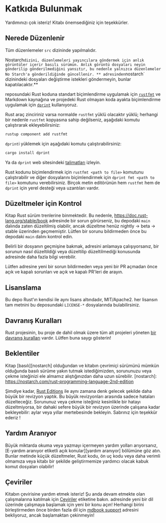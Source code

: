 # Katkıda Bulunmak

Yardımınızı çok isteriz! Kitabı önemsediğiniz için teşekkürler.

## Nerede Düzenlenir

Tüm düzenlemeler `src` dizininde yapılmalıdır.

Nostarch` dizini, düzenlemeleri yayıncılara göndermek için anlık görüntüler içerir
basılı sürümün. Anlık görüntü dosyaları neyin gönderilip gönderilmediğini yansıtır, bu nedenle
yalnızca düzenlemeler No Starch'a gönderildiğinde güncellenir. **
adresinden `nostarch` dizinindeki dosyaları değiştirme istekleri göndermeyin, bunlar kapatılacaktır.**

reposundaki Rust koduna standart biçimlendirme uygulamak için [`rustfmt`][rustfmt] ve Markdown kaynağına
ve projedeki Rust olmayan koda ayakta biçimlendirme uygulamak için [`dprint`][dprint] kullanıyoruz.

[rustfmt]: https://github.com/rust-lang/rustfmt
[dprint]: https://dprint.dev

Rust araç zinciriniz varsa normalde `rustfmt` yüklü olacaktır
yüklü; herhangi bir nedenle `rustfmt` kopyasına sahip değilseniz, aşağıdaki komutu çalıştırarak
ekleyebilirsiniz:

```sh
rustup component add rustfmt
```

`dprint`i yüklemek için aşağıdaki komutu çalıştırabilirsiniz:

```sh
cargo install dprint
```

Ya da `dprint` web sitesindeki [talimatları][install-dprint] izleyin.

[install-dprint]: https://dprint.dev/install/

Rust kodunu biçimlendirmek için `rustfmt <path to file>` komutunu çalıştırabilir ve diğer
dosyalarını biçimlendirmek için `dprint fmt <path to file>` komutunu verebilirsiniz. Birçok metin editörünün hem `rustfmt` hem de `dprint` için yerel
desteği veya uzantıları vardır.

## Düzeltmeler için Kontrol

Kitap Rust sürüm trenlerine binmektedir. Bu nedenle,
https://doc.rust-lang.org/stable/book adresinde bir sorun görürseniz, bu depodaki `main`
dalında zaten düzeltilmiş olabilir, ancak düzeltme henüz nightly -> beta -> stable
üzerinden geçmemiştir. Lütfen bir sorunu bildirmeden önce bu depodaki `main` dalını kontrol edin.

Belirli bir dosyanın geçmişine bakmak,
adresini anlamaya çalışıyorsanız, bir sorunun nasıl düzeltildiği veya düzeltilip düzeltilmediği konusunda
adresinde daha fazla bilgi verebilir.

Lütfen
adresine yeni bir sorun bildirmeden veya yeni bir PR açmadan önce açık ve kapalı sorunları ve açık ve kapalı PR'leri de arayın.

## Lisanslama

Bu depo Rust'ın kendisi ile aynı lisans altındadır, MIT/Apache2.
her lisansın tam metnini bu
deposundaki `LICENSE-*` dosyalarında bulabilirsiniz.

## Davranış Kuralları

Rust projesinin, bu proje de dahil olmak üzere tüm alt projeleri yöneten [bir davranış kuralları](http://rust-lang.org/policies/code-of-conduct)
vardır. Lütfen buna saygı gösterin!

## Beklentiler

Kitap [basılı][nostarch] olduğundan ve
kitabın çevrimiçi sürümünü
mümkün olduğunda basılı sürüme yakın tutmak istediğimizden,
sorununuzu veya çekme isteğinizi ele almamız alıştığınızdan daha uzun sürebilir.
[nostarch]: https://nostarch.com/rust-programming-language-2nd-edition

Şimdiye kadar, [Rust Editions](https://doc.rust-lang.org/edition-guide/) ile aynı zamana denk gelecek şekilde daha büyük bir revizyon yaptık. Bu büyük
revizyonları arasında sadece hataları düzelteceğiz. Sorununuz veya çekme isteğiniz
kesinlikle bir hatayı düzeltmiyorsa, bir dahaki sefere
büyük bir revizyon üzerinde çalışana kadar bekleyebilir: aylar veya yıllar mertebesinde bekleyin. Sabrınız için teşekkür ederiz
!

## Yardım Aranıyor

Büyük miktarda
okuma veya yazmayı içermeyen yardım yolları arıyorsanız, [E-yardım aranıyor
etiketli açık konular][yardım aranıyor] bölümüne göz atın. Bunlar metinde küçük düzeltmeler, Rust kodu,
ön uç kodu veya daha verimli olmamıza veya
kitabı bir şekilde geliştirmemize yardımcı olacak kabuk komut dosyaları olabilir!

[help-wanted]: https://github.com/rust-lang/book/issues?q=is%3Aopen+is%3Aissue+label%3AE-help-wanted

## Çeviriler

Kitabın çevirisine yardım etmek isteriz! Şu anda devam etmekte olan
çalışmalarına katılmak için [Çeviriler][Translations] etiketine bakın. adresinde yeni bir dil üzerinde çalışmaya başlamak için yeni bir konu açın! Herhangi birini birleştirmeden önce birden fazla dil için [mdbook support]
adresini bekliyoruz, ancak başlamaktan çekinmeyin!

[Translations]: https://github.com/rust-lang/book/issues?q=is%3Aopen+is%3Aissue+label%3ATranslations
[mdbook support]: https://github.com/rust-lang/mdBook/issues/5

